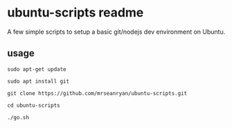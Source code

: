 # ubuntu-scripts readme

A few simple scripts to setup a basic git/nodejs dev environment on Ubuntu.

## usage

```
sudo apt-get update

sudo apt install git

git clone https://github.com/mrseanryan/ubuntu-scripts.git

cd ubuntu-scripts

./go.sh
```
